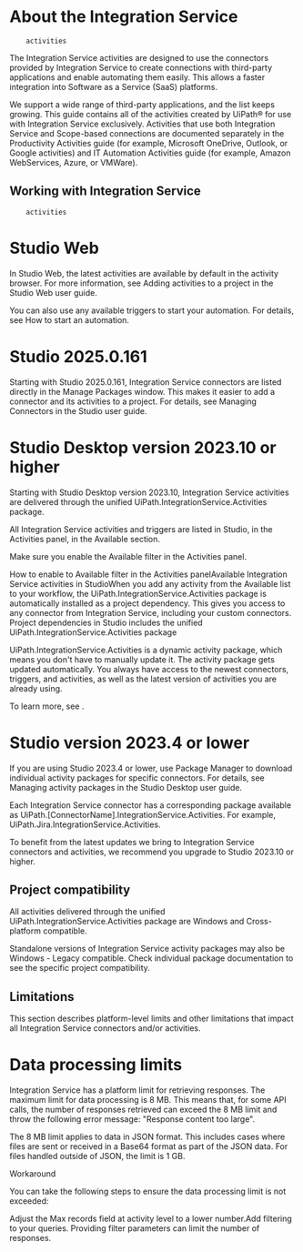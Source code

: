 ﻿# About the Integration Service
        activities

The Integration Service activities are designed to use the connectors provided by Integration Service to create connections with third-party
            applications and enable automating them easily. This allows a faster integration into
            Software as a Service (SaaS) platforms.

We support a wide range of third-party applications, and the list keeps growing. This
            guide contains all of the activities created by UiPath®
            for use with Integration Service exclusively. Activities that use both Integration
            Service and Scope-based connections are documented separately in the Productivity Activities guide (for example, Microsoft
            OneDrive, Outlook, or Google activities) and IT Automation Activities guide (for example, Amazon
            WebServices, Azure, or VMWare).

## Working with Integration Service
        activities

# Studio Web

In Studio Web, the latest activities are available by default
                in the activity browser. For more information, see Adding activities to a project in the
                Studio Web user guide.

You can also use any available triggers to start your automation. For details, see
                    How to start an automation.

# Studio 2025.0.161

Starting with Studio 2025.0.161, Integration Service
                connectors are listed directly in the Manage Packages window. This makes it
                easier to add a connector and its activities to a project. For details, see Managing Connectors in the Studio user
                guide.

# Studio Desktop version 2023.10 or higher

Starting with Studio Desktop
                version 2023.10, Integration Service activities are delivered through the unified
                    UiPath.IntegrationService.Activities package.

All Integration Service activities and triggers are listed in Studio, in the
                    Activities panel, in the Available section.

Make sure you enable the Available filter in the
                    Activities panel.

How to enable to Available filter in the Activities panelAvailable Integration Service activities in StudioWhen you add any activity from the Available list to your workflow, the
                    UiPath.IntegrationService.Activities package is automatically
                installed as a project dependency. This gives you access to any connector from
                Integration Service, including your custom connectors. Project dependencies in Studio includes the unified
                            UiPath.IntegrationService.Activities package

UiPath.IntegrationService.Activities is a dynamic
                activity package, which means you don't have to manually update it. The activity
                package gets updated automatically. You always have access to the newest connectors,
                triggers, and activities, as well as the latest version of activities you are
                already using.

To learn more, see .



# Studio version 2023.4 or lower

If you are using Studio 2023.4 or lower,
                use Package Manager to download individual activity packages for specific
                connectors. For details, see Managing activity packages in the Studio
                Desktop user guide.

Each Integration Service connector has a corresponding package available as
                    UiPath.[ConnectorName].IntegrationService.Activities. For
                example, UiPath.Jira.IntegrationService.Activities.

To benefit from the latest updates we
                    bring to Integration Service connectors and activities, we recommend you upgrade
                    to Studio 2023.10 or higher.


## Project compatibility

All activities delivered through the unified
                UiPath.IntegrationService.Activities package are Windows and
            Cross-platform compatible.



Standalone versions of Integration Service activity packages may also be Windows - Legacy
            compatible. Check individual package documentation to see the specific project
            compatibility.


## Limitations

This section describes platform-level limits and other limitations that impact all
            Integration Service connectors and/or activities.

# Data processing limits

Integration Service has a platform limit for retrieving responses. The maximum limit
                for data processing is 8 MB. This means that, for some API calls, the number of
                responses retrieved can exceed the 8 MB limit and throw the following error message:
                "Response content too large".

The 8 MB limit applies to data in JSON format. This
                    includes cases where files are sent or received in a Base64 format as part of
                    the JSON data. For files handled outside of JSON, the limit is 1 GB.

Workaround

You can take the following steps to ensure the data processing limit is not
                exceeded:

Adjust the Max records field at activity level to a lower
                        number.Add filtering to your queries. Providing filter parameters can limit the
                        number of responses.

